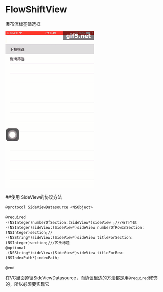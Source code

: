 # FlowShiftView
瀑布流标签筛选框

![gif图](https://github.com/menghengmen/FlowShiftView/blob/master/gif5%E6%96%B0%E6%96%87%E4%BB%B6.gif)  

##使用
SideView的协议方法
```objc
@protocol SideViewDatasource <NSObject>

@required
-(NSInteger)numberOfSection:(SideView*)sideView ;///有几个区
-(NSInteger)sideView:(SideView*)sideView numberOfRowInSection:(NSInteger)section;//
-(NSString*)sideView:(SideView*)sideView titleForSection:(NSInteger)section;///区头标题
@optional
-(NSString*)sideView:(SideView*)sideView titleForRow:(NSIndexPath*)indexPath;

@end
```
在VC里面遵循SideViewDatasource，而协议里边的方法都是用`@required`修饰的，所以必须要实现它

